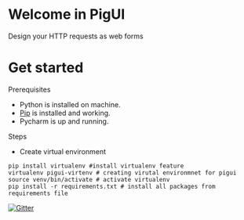 # Welcome in PigUI
Design your HTTP requests as web forms

# Get started

Prerequisites
- Python is installed on machine.
- [Pip](https://pip.pypa.io/en/stable/) is installed and working.
- Pycharm is up and running.

Steps
- Create virtual environment 
```
pip install virtualenv #install virtualenv feature
virtualenv pigui-virtenv # creating virutal environmnet for pigui
source venv/bin/activate # activate virtualenv
pip install -r requirements.txt # install all packages from requirements file

```


[![Gitter](https://badges.gitter.im/damian0o/pigui.svg)](https://gitter.im/damian0o/pigui?utm_source=badge&utm_medium=badge&utm_campaign=pr-badge&utm_content=badge)
